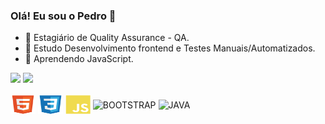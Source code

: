 ### Olá! Eu sou o Pedro 👋

- 🌱 Estagiário de Quality Assurance - QA.
- 🌱 Estudo Desenvolvimento frontend e Testes Manuais/Automatizados.
- 🌱 Aprendendo JavaScript.

<div >
<img height='160em' src= 'https://github-readme-stats.vercel.app/api?username=pinheirops&show_icons=true&theme=merko' />
<!-- <img height=180em  src="https://github-readme-stats.vercel.app/api/top-langs?username=pinheirops&layout=compact&langs_count=8&card_width=320" /> -->
<img height='160em' src= 'https://github-readme-stats.vercel.app/api/top-langs/?username=pinheirops&layout=compact' />
</div>


<div style="display: inline_block"><br>
  <img align= "center" alt="HTML" height="30" width="40" src="https://raw.githubusercontent.com/devicons/devicon/master/icons/html5/html5-original.svg">
  <img align= "center" alt="CSS" height="30" width="40" src="https://raw.githubusercontent.com/devicons/devicon/master/icons/css3/css3-original.svg">
  <img align= "center" alt="JAVASCRIPT" height="30" width="40" src="https://raw.githubusercontent.com/devicons/devicon/master/icons/javascript/javascript-plain.svg">
  <img align= "center" alt="BOOTSTRAP" height="30" width="40" src="https://cdn.jsdelivr.net/gh/devicons/devicon/icons/bootstrap/bootstrap-original.svg" />
  <img align= "center" alt="JAVA" height="30" width="40" src="![image](https://github.com/user-attachments/assets/b0183075-45ec-42b4-bda3-84d03e0dcc46)" />

  
  

</div>



